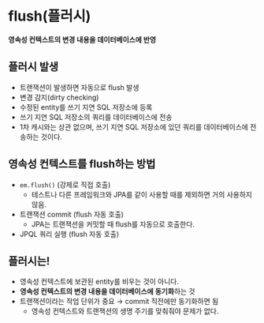 # flush(플러시)

**영속성 컨텍스트의 변경 내용을 데이터베이스에 반영**  

## 플러시 발생
- 트랜잭션이 발생하면 자동으로 flush 발생
- 변경 감지(dirty checking)
- 수정된 entity를 쓰기 지연 SQL 저장소에 등록
- 쓰기 지연 SQL 저장소의 쿼리를 데이터베이스에 전송
- 1차 캐시와는 상관 없으며, 쓰기 지연 SQL 저장소에 있던 쿼리를 데이터베이스에 전송하는 것이다.

## 영속성 컨텍스트를 flush하는 방법
- `em.flush()` (강제로 직접 호출)
  - 테스트나 다른 프레임워크와 JPA를 같이 사용할 때를 제외하면 거의 사용하지 않음.
- 트랜잭션 commit (flush 자동 호출)
  - JPA는 트랜잭션을 커밋할 때 flush를 자동으로 호출한다.
- JPQL 쿼리 실행 (flush 자동 호출)

## 플러시는!
- 영속성 컨텍스트에 보관된 entity를 비우는 것이 아니다.
- **영속성 컨텍스트의 변경 내용을 데이터베이스에 동기화**하는 것
- 트랜잭션이라는 작업 단위가 중요 → commit 직전에만 동기화하면 됨
  - 영속성 컨텍스트와 트랜잭션의 생명 주기를 맞춰줘야 문제가 없다.